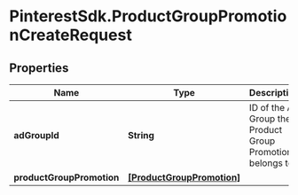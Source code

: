# PinterestSdk.ProductGroupPromotionCreateRequest

## Properties

Name | Type | Description | Notes
------------ | ------------- | ------------- | -------------
**adGroupId** | **String** | ID of the Ad Group the Product Group Promotion belongs to. | 
**productGroupPromotion** | [**[ProductGroupPromotion]**](ProductGroupPromotion.md) |  | 


